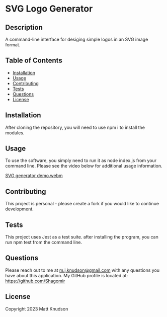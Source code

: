 # SVG Logo Generator
  
 
  ## Description
  
  A command-line interface for desiging simple logos in an SVG image format. 

  ## Table of Contents
  
  - [Installation](#installation)
  - [Usage](#usage)
  - [Contributing](#contributing)
  - [Tests](#tests)
  - [Questions](#questions)
  - [License](#license)
  
  ## Installation
  
  After cloning the repository, you will need to use npm i to install the modules. 
  
  ## Usage
  
  To use the software, you simply need to run it as node index.js from your command line. Please see the video below for additional usage information. 
  
  [SVG generator demo.webm](https://github.com/Shagomir/SVG-logo-generator/assets/51217532/c31a06c8-8a51-4bf9-8e8b-3fb7ebbd132e)

  ## Contributing
  
  This project is personal - please create a fork if you would like to continue development. 
  
  ## Tests
  
  This project uses Jest as a test suite. after installing the program, you can run npm test from the command line.
  
  ## Questions
  
  Please reach out to me at <m.j.knudson@gmail.com> with any questions you have about this application. My GitHub profile is located at: <https://github.com/Shagomir>
  
  ## License

  
  
  Copyright 2023 Matt Knudson

  


